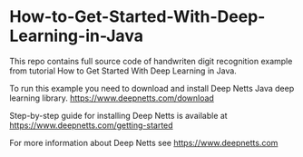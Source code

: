 # How-to-Get-Started-With-Deep-Learning-in-Java

This repo contains full source code of handwriten digit recognition example from tutorial How to Get Started With Deep Learning in Java.
 
To run this example you need to download and install Deep Netts Java deep learning library.
https://www.deepnetts.com/download
 
Step-by-step guide for installing Deep Netts is available at
https://www.deepnetts.com/getting-started
 
For more information about Deep Netts see https://www.deepnetts.com
